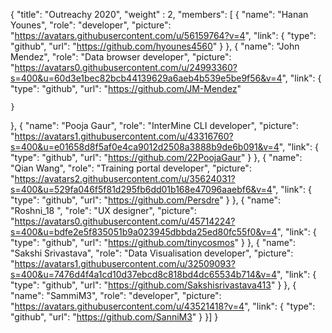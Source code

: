 {
  "title": "Outreachy 2020",
  "weight" : 2,
  "members": [
  {
    "name": "Hanan Younes",
    "role": "developer",
    "picture": "https://avatars.githubusercontent.com/u/56159764?v=4",
    "link": {
      "type": "github",
      "url": "https://github.com/hyounes4560"
    }
  },
  {
    "name": "John Mendez",
    "role": "Data browser developer",
    "picture": "https://avatars0.githubusercontent.com/u/24993360?s=400&u=60d3e1bec82bcb44139629a6aeb4b539e5be9f56&v=4",
    "link": {
      "type": "github",
      "url": "https://github.com/JM-Mendez"

    }
  },
   {
    "name": "Pooja Gaur",
    "role": "InterMine CLI developer",
    "picture": "https://avatars1.githubusercontent.com/u/43316760?s=400&u=e01658d8f5af0e4ca9012d2508a3888b9de6b091&v=4",
    "link": {
      "type": "github",
      "url": "https://github.com/22PoojaGaur"
    }
  },
  {
    "name": "Qian Wang",
    "role": "Training portal developer",
    "picture": "https://avatars2.githubusercontent.com/u/35624031?s=400&u=529fa046f5f81d295fb6dd01b168e47096aaebf6&v=4",
    "link": {
      "type": "github",
      "url": "https://github.com/Persdre"
    }
  },
  {
    "name": "Roshni_18 ",
    "role": "UX designer",
    "picture": "https://avatars0.githubusercontent.com/u/45714224?s=400&u=bdfe2e5f835051b9a023945dbbda25ed80fc55f0&v=4",
    "link": {
      "type": "github",
      "url": "https://github.com/tinycosmos"
    }
  },
  {
    "name": "Sakshi Srivastava",
    "role": "Data Visualisation developer",
    "picture": "https://avatars1.githubusercontent.com/u/32509093?s=400&u=7476d4f4a1cd10d37ebcd8c818bd4dc65534b714&v=4",
    "link": {
      "type": "github",
      "url": "https://github.com/Sakshisrivastava413"
    }
  },
  {
    "name": "SammiM3",
    "role": "developer",
    "picture": "https://avatars.githubusercontent.com/u/43521418?v=4",
    "link": {
      "type": "github",
      "url": "https://github.com/SanniM3"
    }
  }]
}

